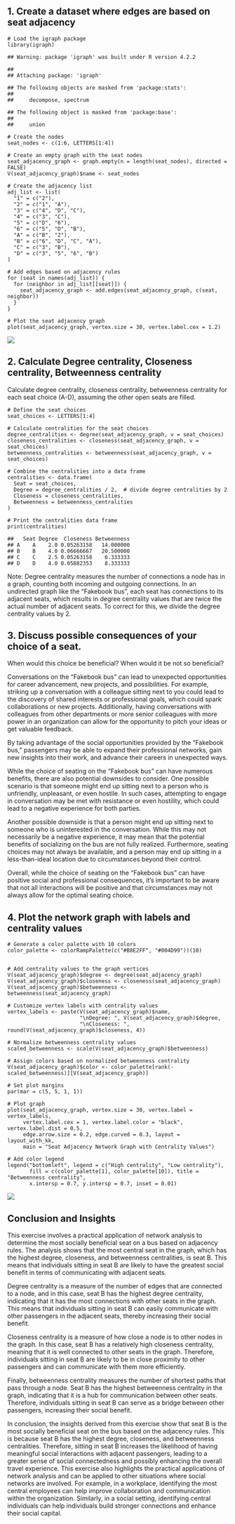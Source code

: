 ## 1. Create a dataset where edges are based on seat adjacency

    # Load the igraph package
    library(igraph)

    ## Warning: package 'igraph' was built under R version 4.2.2

    ## 
    ## Attaching package: 'igraph'

    ## The following objects are masked from 'package:stats':
    ## 
    ##     decompose, spectrum

    ## The following object is masked from 'package:base':
    ## 
    ##     union

    # Create the nodes
    seat_nodes <- c(1:6, LETTERS[1:4])

    # Create an empty graph with the seat nodes
    seat_adjacency_graph <- graph.empty(n = length(seat_nodes), directed = FALSE)
    V(seat_adjacency_graph)$name <- seat_nodes

    # Create the adjacency list
    adj_list <- list(
      "1" = c("2"),
      "2" = c("1", "A"),
      "3" = c("4", "D", "C"),
      "4" = c("3", "C"),
      "5" = c("D", "6"),
      "6" = c("5", "D", "B"),
      "A" = c("B", "2"),
      "B" = c("6", "D", "C", "A"),
      "C" = c("3", "B"),
      "D" = c("3", "5", "6", "B")
    )

    # Add edges based on adjacency rules
    for (seat in names(adj_list)) {
      for (neighbor in adj_list[[seat]]) {
        seat_adjacency_graph <- add.edges(seat_adjacency_graph, c(seat, neighbor))
      }
    }

    # Plot the seat adjacency graph
    plot(seat_adjacency_graph, vertex.size = 30, vertex.label.cex = 1.2)

![](Exercise_2_files/figure-markdown_strict/Q1-1.png)

## 2. Calculate Degree centrality, Closeness centrality, Betweenness centrality

Calculate degree centrality, closeness centrality, betweenness
centrality for each seat choice (A-D), assuming the other open seats are
filled.

    # Define the seat choices
    seat_choices <- LETTERS[1:4]

    # Calculate centralities for the seat choices
    degree_centralities <- degree(seat_adjacency_graph, v = seat_choices)
    closeness_centralities <- closeness(seat_adjacency_graph, v = seat_choices)
    betweenness_centralities <- betweenness(seat_adjacency_graph, v = seat_choices)

    # Combine the centralities into a data frame
    centralities <- data.frame(
      Seat = seat_choices,
      Degree = degree_centralities / 2,  # divide degree centralities by 2
      Closeness = closeness_centralities,
      Betweenness = betweenness_centralities
    )

    # Print the centralities data frame
    print(centralities)

    ##   Seat Degree  Closeness Betweenness
    ## A    A    2.0 0.05263158   14.000000
    ## B    B    4.0 0.06666667   20.500000
    ## C    C    2.5 0.05263158    6.333333
    ## D    D    4.0 0.05882353    8.333333

Note: Degree centrality measures the number of connections a node has in
a graph, counting both incoming and outgoing connections. In an
undirected graph like the “Fakebook bus”, each seat has connections to
its adjacent seats, which results in degree centrality values that are
twice the actual number of adjacent seats. To correct for this, we
divide the degree centrality values by 2.

## 3. Discuss possible consequences of your choice of a seat.

When would this choice be beneficial? When would it be not so
beneficial?

Conversations on the “Fakebook bus” can lead to unexpected opportunities
for career advancement, new projects, and possibilities. For example,
striking up a conversation with a colleague sitting next to you could
lead to the discovery of shared interests or professional goals, which
could spark collaborations or new projects. Additionally, having
conversations with colleagues from other departments or more senior
colleagues with more power in an organization can allow for the
opportunity to pitch your ideas or get valuable feedback.

By taking advantage of the social opportunities provided by the
“Fakebook bus,” passengers may be able to expand their professional
networks, gain new insights into their work, and advance their careers
in unexpected ways.

While the choice of seating on the “Fakebook bus” can have numerous
benefits, there are also potential downsides to consider. One possible
scenario is that someone might end up sitting next to a person who is
unfriendly, unpleasant, or even hostile. In such cases, attempting to
engage in conversation may be met with resistance or even hostility,
which could lead to a negative experience for both parties.

Another possible downside is that a person might end up sitting next to
someone who is uninterested in the conversation. While this may not
necessarily be a negative experience, it may mean that the potential
benefits of socializing on the bus are not fully realized. Furthermore,
seating choices may not always be available, and a person may end up
sitting in a less-than-ideal location due to circumstances beyond their
control.

Overall, while the choice of seating on the “Fakebook bus” can have
positive social and professional consequences, it’s important to be
aware that not all interactions will be positive and that circumstances
may not always allow for the optimal seating choice.

## 4. Plot the network graph with labels and centrality values

    # Generate a color palette with 10 colors
    color_palette <- colorRampPalette(c("#B8E2FF", "#004D99"))(10)


    # Add centrality values to the graph vertices
    V(seat_adjacency_graph)$degree <- degree(seat_adjacency_graph)
    V(seat_adjacency_graph)$closeness <- closeness(seat_adjacency_graph)
    V(seat_adjacency_graph)$betweenness <- betweenness(seat_adjacency_graph)

    # Customize vertex labels with centrality values
    vertex_labels <- paste(V(seat_adjacency_graph)$name,
                           "\nDegree: ", V(seat_adjacency_graph)$degree,
                           "\nCloseness: ", round(V(seat_adjacency_graph)$closeness, 4))

    # Normalize betweenness centrality values
    scaled_betweenness <- scale(V(seat_adjacency_graph)$betweenness)

    # Assign colors based on normalized betweenness centrality
    V(seat_adjacency_graph)$color <- color_palette[rank(-scaled_betweenness)][V(seat_adjacency_graph)]

    # Set plot margins
    par(mar = c(5, 5, 1, 1)) 

    # Plot graph
    plot(seat_adjacency_graph, vertex.size = 30, vertex.label = vertex_labels, 
         vertex.label.cex = 1, vertex.label.color = "black", vertex.label.dist = 0.5,
         edge.arrow.size = 0.2, edge.curved = 0.3, layout = layout_with_kk,
         main = "Seat Adjacency Network Graph with Centrality Values")

    # Add color legend
    legend("bottomleft", legend = c("High centrality", "Low centrality"), 
           fill = c(color_palette[1], color_palette[10]), title = "Betweenness centrality",
           x.intersp = 0.7, y.intersp = 0.7, inset = 0.01)

![](Exercise_2_files/figure-markdown_strict/Q4-1.png)

## Conclusion and Insights

This exercise involves a practical application of network analysis to
determine the most socially beneficial seat on a bus based on adjacency
rules. The analysis shows that the most central seat in the graph, which
has the highest degree, closeness, and betweenness centralities, is seat
B. This means that individuals sitting in seat B are likely to have the
greatest social benefit in terms of communicating with adjacent seats.

Degree centrality is a measure of the number of edges that are connected
to a node, and in this case, seat B has the highest degree centrality,
indicating that it has the most connections with other seats in the
graph. This means that individuals sitting in seat B can easily
communicate with other passengers in the adjacent seats, thereby
increasing their social benefit.

Closeness centrality is a measure of how close a node is to other nodes
in the graph. In this case, seat B has a relatively high closeness
centrality, meaning that it is well connected to other seats in the
graph. Therefore, individuals sitting in seat B are likely to be in
close proximity to other passengers and can communicate with them more
efficiently.

Finally, betweenness centrality measures the number of shortest paths
that pass through a node. Seat B has the highest betweenness centrality
in the graph, indicating that it is a hub for communication between
other seats. Therefore, individuals sitting in seat B can serve as a
bridge between other passengers, increasing their social benefit.

In conclusion, the insights derived from this exercise show that seat B
is the most socially beneficial seat on the bus based on the adjacency
rules. This is because seat B has the highest degree, closeness, and
betweenness centralities. Therefore, sitting in seat B increases the
likelihood of having meaningful social interactions with adjacent
passengers, leading to a greater sense of social connectedness and
possibly enhancing the overall travel experience. This exercise also
highlights the practical applications of network analysis and can be
applied to other situations where social networks are involved. For
example, in a workplace, identifying the most central employees can help
improve collaboration and communication within the organization.
Similarly, in a social setting, identifying central individuals can help
individuals build stronger connections and enhance their social capital.
